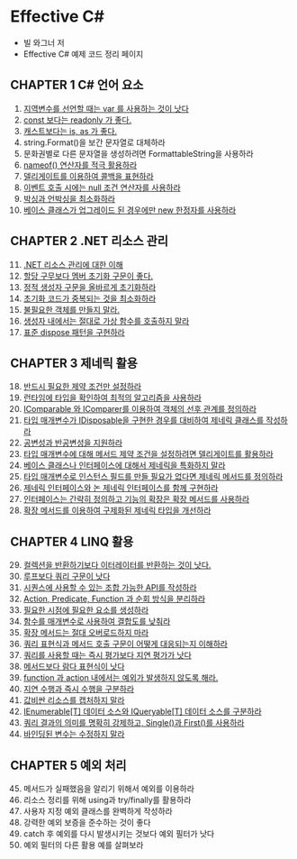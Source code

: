 # Effective C#

- 빌 와그너 저
- Effective C# 예제 코드 정리 페이지

## CHAPTER 1 C# 언어 요소
01. [지역변수를 선언할 때는 var 를 사용하는 것이 낫다](https://github.com/wlsvy/TIL/blob/master/Document/C%23/Effective%20CSharp/EffectiveCSharp/Item01.cs)
02. [const 보다는 readonly 가 좋다.](https://github.com/wlsvy/TIL/blob/master/Document/C%23/Effective%20CSharp/EffectiveCSharp/Item02.cs)
03. [캐스트보다는 is, as 가 좋다.](https://github.com/wlsvy/TIL/blob/master/Document/C%23/Effective%20CSharp/EffectiveCSharp/Item03.cs)
04. string.Format()을 보간 문자열로 대체하라                      
05. 문화권별로 다른 문자열을 생성하려면 FormattableString을 사용하라
06. [nameof() 연산자를 적극 활용하라](https://github.com/wlsvy/TIL/blob/master/Document/C%23/Effective%20CSharp/EffectiveCSharp/Item06.cs)
07. [델리게이트를 이용하여 콜백을 표현하라](https://github.com/wlsvy/TIL/blob/master/Document/C%23/Effective%20CSharp/EffectiveCSharp/Item07.cs)
08. [이벤트 호출 시에는 null 조건 연산자를 사용하라](https://github.com/wlsvy/TIL/blob/master/Document/C%23/Effective%20CSharp/EffectiveCSharp/Item08.cs)
09. [박싱과 언박싱을 최소화하라](https://github.com/wlsvy/TIL/blob/master/Document/C%23/Effective%20CSharp/EffectiveCSharp/Item09.cs)
10. [베이스 클래스가 업그레이드 된 경우에만 new 한정자를 사용하라](https://github.com/wlsvy/TIL/blob/master/Document/C%23/Effective%20CSharp/EffectiveCSharp/Item10.cs)
 
## CHAPTER 2 .NET 리소스 관리
11. [.NET 리소스 관리에 대한 이해](https://github.com/wlsvy/TIL/blob/master/Document/C%23/Effective%20CSharp/EffectiveCSharp/Item11.cs)
12. [할당 구무보다 멤버 초기화 구문이 좋다.](https://github.com/wlsvy/TIL/blob/master/Document/C%23/Effective%20CSharp/EffectiveCSharp/Item12.cs)
13. [정적 생성자 구문을 올바르게 초기화하라](https://github.com/wlsvy/TIL/blob/master/Document/C%23/Effective%20CSharp/EffectiveCSharp/Item13.cs)
14. [초기화 코드가 중복되는 것을 최소화하라](https://github.com/wlsvy/TIL/blob/master/Document/C%23/Effective%20CSharp/EffectiveCSharp/Item14.cs)
15. [불필요한 객체를 만들지 말라.](https://github.com/wlsvy/TIL/blob/master/Document/C%23/Effective%20CSharp/EffectiveCSharp/Item15.cs)
16. [생성자 내에서는 절대로 가상 함수를 호출하지 말라](https://github.com/wlsvy/TIL/blob/master/Document/C%23/Effective%20CSharp/EffectiveCSharp/Item16.cs)
17. [표준 dispose 패턴을 구현하라](https://github.com/wlsvy/TIL/blob/master/Document/C%23/Effective%20CSharp/EffectiveCSharp/Item17.cs)
 
## CHAPTER 3 제네릭 활용
18. [반드시 필요한 제약 조건만 설정하라](https://github.com/wlsvy/TIL/blob/master/Document/C%23/Effective%20CSharp/EffectiveCSharp/Item18.cs)
19. [런타임에 타입을 확인하여 최적의 알고리즘을 사용하라](https://github.com/wlsvy/TIL/blob/master/Document/C%23/Effective%20CSharp/EffectiveCSharp/Item19.cs)
20. [IComparable<T> 와 IComparer<T>를 이용하여 객체의 선후 관계를 정의하라](https://github.com/wlsvy/TIL/blob/master/Document/C%23/Effective%20CSharp/EffectiveCSharp/Item20.cs)
21. [타입 매개변수가 IDisposable을 구현한 경우를 대비하여 제네릭 클래스를 작성하라](https://github.com/wlsvy/TIL/blob/master/Document/C%23/Effective%20CSharp/EffectiveCSharp/Item21.cs)
22. [공변성과 반공변성을 지원하라](https://github.com/wlsvy/TIL/blob/master/Document/C%23/Effective%20CSharp/EffectiveCSharp/Item22.cs)
23. [타입 매개변수에 대해 메서드 제약 조건을 설정하려면 델리게이트를 활용하라](https://github.com/wlsvy/TIL/blob/master/Document/C%23/Effective%20CSharp/EffectiveCSharp/Item23.cs)
24. [베이스 클래스나 인터페이스에 대해서 제네릭을 특화하지 말라](https://github.com/wlsvy/TIL/blob/master/Document/C%23/Effective%20CSharp/EffectiveCSharp/Item24.cs)
25. [타입 매개변수로 인스턴스 필드를 만들 필요가 없다면 제네릭 메서드를 정의하라](https://github.com/wlsvy/TIL/blob/master/Document/C%23/Effective%20CSharp/EffectiveCSharp/Item25.cs)
26. [제네릭 인터페이스와 논 제네릭 인터페이스를 함께 구현하라](https://github.com/wlsvy/TIL/blob/master/Document/C%23/Effective%20CSharp/EffectiveCSharp/Item26.cs)
27. [인터페이스는 간략히 정의하고 기능의 확장은 확장 메서드를 사용하라](https://github.com/wlsvy/TIL/blob/master/Document/C%23/Effective%20CSharp/EffectiveCSharp/Item27.cs)
28. [확장 메서드를 이용하여 구제화된 제네릭 타입을 개선하라](https://github.com/wlsvy/TIL/blob/master/Document/C%23/Effective%20CSharp/EffectiveCSharp/Item28.cs)
 
## CHAPTER 4 LINQ 활용
29. [컬렉션을 반환하기보다 이터레이터를 반환하는 것이 낫다.](https://github.com/wlsvy/TIL/blob/master/Document/C%23/Effective%20CSharp/EffectiveCSharp/Item29.cs)
30. [루프보다 쿼리 구문이 낫다](https://github.com/wlsvy/TIL/blob/master/Document/C%23/Effective%20CSharp/EffectiveCSharp/Item30.cs)
31. [시퀀스에 사용할 수 있는 조합 가능한 API를 작성하라](https://github.com/wlsvy/TIL/blob/master/Document/C%23/Effective%20CSharp/EffectiveCSharp/Item31.cs)
32. [Action, Predicate, Function 과 순회 방식을 분리하라](https://github.com/wlsvy/TIL/blob/master/Document/C%23/Effective%20CSharp/EffectiveCSharp/Item32.cs)
33. [필요한 시점에 필요한 요소를 생성하라](https://github.com/wlsvy/TIL/blob/master/Document/C%23/Effective%20CSharp/EffectiveCSharp/Item33.cs)
34. [함수를 매개변수로 사용하여 결합도를 낮춰라](https://github.com/wlsvy/TIL/blob/master/Document/C%23/Effective%20CSharp/EffectiveCSharp/Item34.cs)
35. [확장 메서드는 절대 오버로드하지 마라](https://github.com/wlsvy/TIL/blob/master/Document/C%23/Effective%20CSharp/EffectiveCSharp/Item35.cs)
36. [쿼리 표현식과 메서드 호출 구문이 어떻게 대응되는지 이해하라](https://github.com/wlsvy/TIL/blob/master/Document/C%23/Effective%20CSharp/EffectiveCSharp/Item36.cs)
37. [쿼리를 사용할 때는 즉시 평가보다 지연 평가가 낫다](https://github.com/wlsvy/TIL/blob/master/Document/C%23/Effective%20CSharp/EffectiveCSharp/Item37.cs)
38. [메서드보다 람다 표현식이 낫다](https://github.com/wlsvy/TIL/blob/master/Document/C%23/Effective%20CSharp/EffectiveCSharp/Item38.cs)
39. [function 과 action 내에서는 예외가 발생하지 않도록 해라.](https://github.com/wlsvy/TIL/blob/master/Document/C%23/Effective%20CSharp/EffectiveCSharp/Item39.cs)
40. [지연 수행과 즉시 수행을 구분하라](https://github.com/wlsvy/TIL/blob/master/Document/C%23/Effective%20CSharp/EffectiveCSharp/Item40.cs)
41. [값비싼 리소스를 캡처하지 말라](https://github.com/wlsvy/TIL/blob/master/Document/C%23/Effective%20CSharp/EffectiveCSharp/Item41.cs)
42. [IEnumerable[T] 데이터 소스와 IQueryable[T] 데이터 소스를 구분하라](https://github.com/wlsvy/TIL/blob/master/Document/C%23/Effective%20CSharp/EffectiveCSharp/Item42.cs)
43. [쿼리 결과의 의미를 명확히 강제하고, Single()과 First()를 사용하라](https://github.com/wlsvy/TIL/blob/master/Document/C%23/Effective%20CSharp/EffectiveCSharp/Item43.cs)
44. [바인딩된 변수는 수정하지 말라](https://github.com/wlsvy/TIL/blob/master/Document/C%23/Effective%20CSharp/EffectiveCSharp/Item44.cs)
 
## CHAPTER 5 예외 처리
45. 메서드가 실패했음을 알리기 위해서 예외를 이용하라  
46. 리소스 정리를 위해 using과 try/finally를 활용하라  
47. 사용자 지정 예외 클래스를 완벽하게 작성하라  
48. 강력한 예외 보증을 준수하는 것이 좋다  
49. catch 후 예외를 다시 발생시키는 것보다 예외 필터가 낫다  
50. 예외 필터의 다른 활용 예를 살펴보라  

